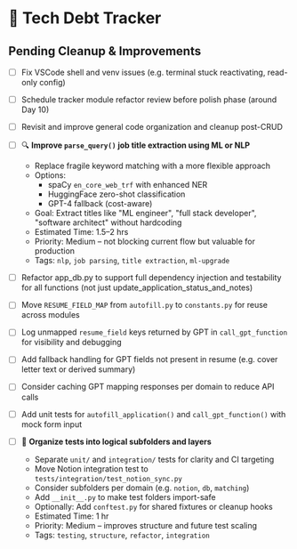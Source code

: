 # 🧹 Tech Debt Tracker

## Pending Cleanup & Improvements

- [ ] Fix VSCode shell and venv issues (e.g. terminal stuck reactivating, read-only config)
- [ ] Schedule tracker module refactor review before polish phase (around Day 10)
- [ ] Revisit and improve general code organization and cleanup post-CRUD

- [ ] 🔍 **Improve `parse_query()` job title extraction using ML or NLP**
  - Replace fragile keyword matching with a more flexible approach
  - Options:
    - spaCy `en_core_web_trf` with enhanced NER
    - HuggingFace zero-shot classification
    - GPT-4 fallback (cost-aware)
  - Goal: Extract titles like "ML engineer", "full stack developer", "software architect" without hardcoding
  - Estimated Time: 1.5–2 hrs
  - Priority: Medium – not blocking current flow but valuable for production
  - Tags: `nlp`, `job parsing`, `title extraction`, `ml-upgrade`

- [ ] Refactor app_db.py to support full dependency injection and testability for all functions (not just update_application_status_and_notes)
- [ ] Move `RESUME_FIELD_MAP` from `autofill.py` to `constants.py` for reuse across modules
- [ ] Log unmapped `resume_field` keys returned by GPT in `call_gpt_function` for visibility and debugging
- [ ] Add fallback handling for GPT fields not present in resume (e.g. cover letter text or derived summary)
- [ ] Consider caching GPT mapping responses per domain to reduce API calls
- [ ] Add unit tests for `autofill_application()` and `call_gpt_function()` with mock form input

- [ ] 📁 **Organize tests into logical subfolders and layers**
  - Separate `unit/` and `integration/` tests for clarity and CI targeting
  - Move Notion integration test to `tests/integration/test_notion_sync.py`
  - Consider subfolders per domain (e.g. `notion`, `db`, `matching`)
  - Add `__init__.py` to make test folders import-safe
  - Optionally: Add `conftest.py` for shared fixtures or cleanup hooks
  - Estimated Time: 1 hr
  - Priority: Medium – improves structure and future test scaling
  - Tags: `testing`, `structure`, `refactor`, `integration`



